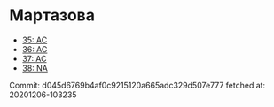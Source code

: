 # Мартазова
- [35: AC](35.md)
- [36: AC](36.md)
- [37: AC](37.md)
- [38: NA](38.md)

Commit: d045d6769b4af0c9215120a665adc329d507e777
 fetched at: 20201206-103235
